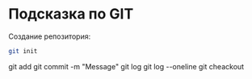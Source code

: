 # Подсказка по GIT

Создание репозитория:
```sh
git init
```
 
git add
git commit -m "Message"
git log 
git log --oneline
git cheackout